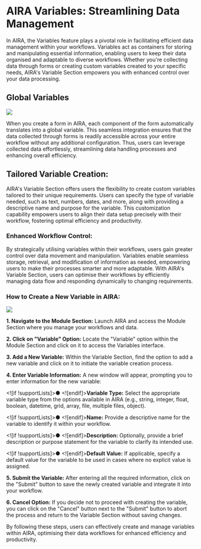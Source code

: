 # AIRA Variables: Streamlining Data Management

In AIRA, the Variables feature plays a pivotal role in facilitating efficient data management within your workflows. Variables act as containers for storing and manipulating essential information, enabling users to keep their data organised and adaptable to diverse workflows. Whether you're collecting data through forms or creating custom variables created to your specific needs, AIRA's Variable Section empowers you with enhanced control over your data processing.

## Global Variables

![](file:///C:\Users\VISHWJ~1.SIN\AppData\Local\Temp\ksohtml5244\wps1.png)

When you create a form in AIRA, each component of the form automatically translates into a global variable. This seamless integration ensures that the data collected through forms is readily accessible across your entire workflow without any additional configuration. Thus, users can leverage collected data effortlessly, streamlining data handling processes and enhancing overall efficiency.

## Tailored Variable Creation:

AIRA's Variable Section offers users the flexibility to create custom variables tailored to their unique requirements. Users can specify the type of variable needed, such as text, numbers, dates, and more, along with providing a descriptive name and purpose for the variable. This customization capability empowers users to align their data setup precisely with their workflow, fostering optimal efficiency and productivity.

### Enhanced Workflow Control:

By strategically utilising variables within their workflows, users gain greater control over data movement and manipulation. Variables enable seamless storage, retrieval, and modification of information as needed, empowering users to make their processes smarter and more adaptable. With AIRA's Variable Section, users can optimise their workflows by efficiently managing data flow and responding dynamically to changing requirements.

### How to Create a New Variable in AIRA:

![](file:///C:\Users\VISHWJ~1.SIN\AppData\Local\Temp\ksohtml5244\wps2.png)

**1. Navigate to the Module Section:** Launch AIRA and access the Module Section where you manage your workflows and data.

**2. Click on "Variable" Option:** Locate the "Variable" option within the Module Section and click on it to access the Variables interface.

**3. Add a New Variable:** Within the Variable Section, find the option to add a new variable and click on it to initiate the variable creation process.

**4. Enter Variable Information:** A new window will appear, prompting you to enter information for the new variable:

<![if !supportLists]>● <![endif]>**Variable Type:** Select the appropriate variable type from the options available in AIRA (e.g., string, integer, float, boolean, datetime, grid, array, file, multiple files, object).

<![if !supportLists]>● <![endif]>**Name:** Provide a descriptive name for the variable to identify it within your workflow.

<![if !supportLists]>● <![endif]>**Description:** Optionally, provide a brief description or purpose statement for the variable to clarify its intended use.

<![if !supportLists]>● <![endif]>**Default Value:** If applicable, specify a default value for the variable to be used in cases where no explicit value is assigned.

**5. Submit the Variable:** After entering all the required information, click on the "Submit" button to save the newly created variable and integrate it into your workflow.

**6. Cancel Option:** If you decide not to proceed with creating the variable, you can click on the "Cancel" button next to the "Submit" button to abort the process and return to the Variable Section without saving changes.

By following these steps, users can effectively create and manage variables within AIRA, optimising their data workflows for enhanced efficiency and productivity.
